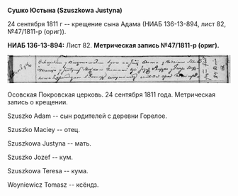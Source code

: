 **Сушко Юстына (Szuszkowa Justyna)**

24 сентября 1811 г -- крещение сына Адама (НИАБ 136-13-894, лист 82,
№47/1811-р (ориг)).

**НИАБ 136-13-894:** Лист 82. **Метрическая запись №47/1811-р (ориг).**

![](./media/c5afbba16ac56ef61d10377976325528cc89c979.png)

Осовская Покровская церковь. 24 сентября 1811 года. Метрическая запись о
крещении.

Szuszko Adam -- сын родителей с деревни Горелое.

Szuszko Maciey -- отец.

Szuszkowa Justyna -- мать.

Szuszko Jozef -- кум.

Szuszkowa Teresa -- кума.

Woyniewicz Tomasz -- ксёндз.
